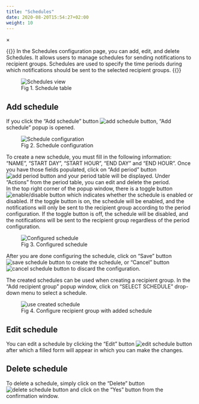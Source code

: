 ```yaml
---
title: "Schedules"
date: 2020-08-20T15:54:27+02:00
weight: 10
---
```


<!-- The Modal -->
<div id="myModal" class="modal">
  <span class="close">&times;</span>
  <img class="modal-content" id="img01">
  <div id="caption"></div>
</div>

{{<lead>}}
In the Schedules configuration page, you can add, edit, and delete Schedules. It allows users to manage schedules for sending notifications to recipient groups. Schedules are used to specify the time periods during which notifications should be sent to the selected recipient groups.
{{<lead>}}

<figure class="image_container">
    <img class="center_image myImg" onClick="reply_click(this)" id="schedule_view" src="/schedulesView.png" alt="Schedules view">
    <figcaption>Fig 1. Schedule table</figcaption>
</figure>

## Add schedule

If you click the “Add schedule” button <img src="/addScheduleBtn.png" alt="add schedule button">, “Add schedule” popup is opened.

<figure class="image_container">
    <img class="center_image myImg" onClick="reply_click(this)" id="schedule_configuration" src="/scheduleConfiguration.png" alt="Schedule configuration">
    <figcaption>Fig 2. Schedule configuration</figcaption>
</figure>

To create a new schedule, you must fill in the following information: “NAME”, “START DAY”, “START HOUR”, “END DAY” and “END HOUR”. Once you have those fields populated, click on “Add period” button <img src="/addPeriodBtn.png" alt="add period button"> and your period table will be displayed. Under “Actions” from the period table, you can edit and delete the period. 
</br>
In the top right corner of the popup window, there is a toggle button <img src="/toggleBtn.png" alt="enable/disable button"> which indicates whether the schedule is enabled or disabled. If the toggle button is on, the schedule will be enabled, and the notifications will only be sent to the recipient group according to the period configuration. If the toggle button is off, the schedule will be disabled, and the notifications will be sent to the recipient group regardless of the period configuration.

<figure class="image_container">
    <img class="center_image myImg" onClick="reply_click(this)" id="configured_schedule" src="/configuredSchedule.png" alt="Configured schedule">
    <figcaption>Fig 3. Configured schedule</figcaption>
</figure>

After you are done configuring the schedule, click on “Save” button <img src="/saveSchedule.png" alt="save schedule button"> to create the schedule, or “Cancel” button <img src="/cancelSchedule.png" alt="cancel schedule button"> to discard the configuration.

The created schedules can be used when creating a recipient group. In the “Add recipient group” popup window, click on “SELECT SCHEDULE” drop-down menu to select a schedule.

<figure class="image_container">
    <img class="center_image myImg" onClick="reply_click(this)" id="use_configured_schedule" src="/addRecipientGroupFromSchedules.png" alt="use created schedule">
    <figcaption>Fig 4. Configure recipient group with added schedule</figcaption>
</figure>

## Edit schedule

You can edit a schedule by clicking the “Edit” button <img src="/edit-button.png" alt="edit schedule button"> after which a filled form will appear in which you can make the changes.

## Delete schedule

To delete a schedule, simply click on the “Delete” button <img src="/delete-icon.png" alt="delete schedule button"> and click on the “Yes” button from the confirmation window.
